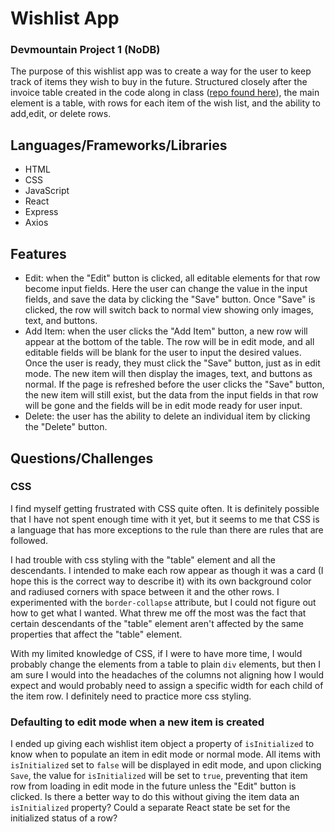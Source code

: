 # Wishlist App
### Devmountain Project 1 (NoDB)

The purpose of this wishlist app was to create a way for the user to keep track of items they wish to buy in the future. Structured closely after the invoice table created in the code along in class ([repo found here](https://github.com/sbrown3212/wb-thinking-react)), the main element is a table, with rows for each item of the wish list, and the ability to add,edit, or delete rows.

## Languages/Frameworks/Libraries
- HTML
- CSS
- JavaScript
- React
- Express
- Axios

## Features

- Edit: when the "Edit" button is clicked, all editable elements for that row become input fields. Here the user can change the value in the input fields, and save the data by clicking the "Save" button. Once "Save" is clicked, the row will switch back to normal view showing only images, text, and buttons.
- Add Item: when the user clicks the "Add Item" button, a new row will appear at the bottom of the table. The row will be in edit mode, and all editable fields will be blank for the user to input the desired values. Once the user is ready, they must click the "Save" button, just as in edit mode. The new item will then display the images, text, and buttons as normal. If the page is refreshed before the user clicks the "Save" button, the new item will still exist, but the data from the input fields in that row will be gone and the fields will be in edit mode ready for user input.
- Delete: the user has the ability to delete an individual item by clicking the "Delete" button.

## Questions/Challenges

### CSS

I find myself getting frustrated with CSS quite often. It is definitely possible that I have not spent enough time with it yet, but it seems to me that CSS is a language that has more exceptions to the rule than there are rules that are followed.

I had trouble with css styling with the "table" element and all the descendants. I intended to make each row appear as though it was a card (I hope this is the correct way to describe it) with its own background color and radiused corners with space between it and the other rows. I experimented with the `border-collapse` attribute, but I could not figure out how to get what I wanted. What threw me off the most was the fact that certain descendants of the "table" element aren't affected by the same properties that affect the "table" element.

With my limited knowledge of CSS, if I were to have more time, I would probably change the elements from a table to plain `div` elements, but then I am sure I would into the headaches of the columns not aligning how I would expect and would probably need to assign a specific width for each child of the item row. I definitely need to practice more css styling.

### Defaulting to edit mode when a new item is created

I ended up giving each wishlist item object a property of `isInitialized` to know when to populate an item in edit mode or normal mode. All items with `isInitialized` set to `false` will be displayed in edit mode, and upon clicking `Save`, the value for `isInitialized` will be set to `true`, preventing that item row from loading in edit mode in the future unless the "Edit" button is clicked. Is there a better way to do this without giving the item data an `isInitialized` property? Could a separate React state be set for the initialized status of a row?